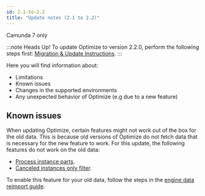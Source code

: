 ```yaml
---
id: 2.1-to-2.2
title: "Update notes (2.1 to 2.2)"
---
```


<span class="badge badge--platform">Camunda 7 only</span>

:::note Heads Up!
To update Optimize to version 2.2.0, perform the following steps first: [Migration & Update Instructions](./instructions.md).
:::

Here you will find information about:

- Limitations
- Known issues
- Changes in the supported environments
- Any unexpected behavior of Optimize (e.g due to a new feature)

## Known issues

When updating Optimize, certain features might not work out of the box for the old data. This is because old versions of Optimize
do not fetch data that is necessary for the new feature to work. For this update, the following features do not work on the old data:

- [Process instance parts](components/userguide/process-analysis/report-analysis/process-instance-parts.md).
- [Canceled instances only filter](components/userguide/process-analysis/instance-state-filters.md#canceled-instances-only-filter).

To enable this feature for your old data, follow the steps in the [engine data reimport guide](./../../reimport.md).
